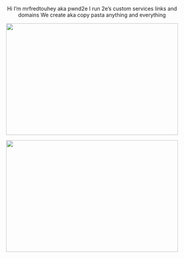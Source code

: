 <p align="center"> Hi I’m mrfredtouhey aka pwnd2e 
I run 2e’s custom services links and domains 
We create aka copy pasta  anything and everything









<p align="center">
  <img width="460" height="300" src="https://user-images.githubusercontent.com/30393829/135623204-b436ed81-0119-4610-867c-3122dc8f3851.jpg">
</p>
<p align="center">
  <img width="460" height="300" src="https://user-images.githubusercontent.com/104146035/194730431-75dcabef-6139-41d2-bccf-7ac9c814c9d1.gif">
</p>
